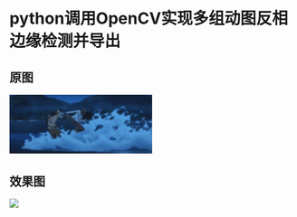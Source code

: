 # python调用OpenCV实现多组动图反相边缘检测并导出

## 原图
<img src="under one person.gif" width="50%">

## 效果图
<img src="动图.gif" width="50%">
